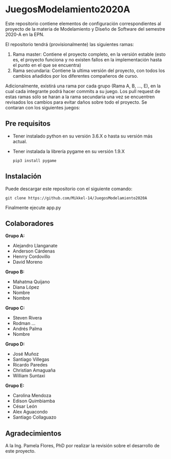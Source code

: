 # JuegosModelamiento2020A
Este repositorio contiene elementos de configuración correspondientes al proyecto de la materia de Modelamiento y Diseño de Software del semestre 2020-A en la EPN.

El repositorio tendrá (provisionalmente) las siguientes ramas:
 1. Rama master: Contiene el proyecto completo, en la versión estable (esto es, el proyecto funciona y no existen fallos en la implementación hasta el punto en el que se encuentra)
 2. Rama secundaria: Contiene la ultima versión del proyecto, con todos los cambios añadidos por los diferentes compañeros de curso. 
 
 Adicionalmente, existirá una rama por cada grupo (Rama A, B, ..., E), en la cual cada integrante podrá hacer commits a su juego. Los pull request de estas ramas sólo se haran a la rama secundaria una vez se encuentren revisados los cambios para evitar daños sobre todo el proyecto.
 Se contaran con los siguientes juegos:

## Pre requisitos

- Tener instalado python en su versión 3.6.X o hasta su versión más actual.
- Tener instalada la librería pygame en su versión 1.9.X

  `pip3 install pygame`

## Instalación

Puede descargar este repositorio con el siguiente comando:

`git clone https://github.com/Mikkel-14/JuegosModelamiento2020A`

Finalmente ejecute app.py

## Colaboradores

**Grupo A:**

- Alejandro Llanganate
- Anderson Cárdenas
- Henrry Cordovillo
- David Moreno

**Grupo B:**

- Mahatma Quijano
- Diana López
- Nombre
- Nombre

**Grupo C:**

- Steven Rivera
- Rodman ...
- Andrés Palma
- Nombre

**Grupo D:**

- José Muñoz
- Santiago Villegas
- Ricardo Paredes
- Christian Amaguaña
- William Suntaxi

**Grupo E:**

- Carolina Mendoza
- Edison Quimbiamba
- César León
- Alex Aguacondo
- Santiago Collaguazo

## Agradecimientos

A la Ing. Pamela Flores, PhD por realizar la revisión sobre el desarrollo de este proyecto.


 
